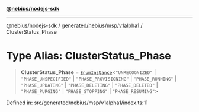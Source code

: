 [**@nebius/nodejs-sdk**](../../../../../README.md)

---

[@nebius/nodejs-sdk](../../../../../README.md) / [generated/nebius/msp/v1alpha1](../README.md) / ClusterStatus_Phase

# Type Alias: ClusterStatus_Phase

> **ClusterStatus_Phase** = [`EnumInstance`](../../../../../runtime/protos/enum/type-aliases/EnumInstance.md)\<`"UNRECOGNIZED"` \| `"PHASE_UNSPECIFIED"` \| `"PHASE_PROVISIONING"` \| `"PHASE_RUNNING"` \| `"PHASE_UPDATING"` \| `"PHASE_DELETING"` \| `"PHASE_DELETED"` \| `"PHASE_PURGING"` \| `"PHASE_STOPPING"` \| `"PHASE_RESUMING"`\>

Defined in: src/generated/nebius/msp/v1alpha1/index.ts:11
